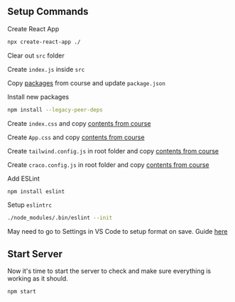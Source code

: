 ## Setup Commands
Create React App
```bash
npx create-react-app ./
```

Clear out `src` folder

Create `index.js` inside `src`

Copy [packages](https://raw.githubusercontent.com/adrianhajdin/project_syncfusion_dashboard/main/package.json) from course and update `package.json`

Install new packages
```bash
npm install --legacy-peer-deps
```

Create `index.css` and copy [contents from course](https://raw.githubusercontent.com/adrianhajdin/project_syncfusion_dashboard/main/src/index.css)

Create `App.css` and copy [contents from course](https://raw.githubusercontent.com/adrianhajdin/project_syncfusion_dashboard/main/src/App.css)


Create `tailwind.config.js` in root folder and copy [contents from course](https://raw.githubusercontent.com/adrianhajdin/project_syncfusion_dashboard/main/tailwind.config.js)

Create `craco.config.js` in root folder and copy [contents from course](https://raw.githubusercontent.com/adrianhajdin/project_syncfusion_dashboard/main/craco.config.js)

Add ESLint
```bash
npm install eslint
```

Setup `eslintrc`
```bash
./node_modules/.bin/eslint --init
```

May need to go to Settings in VS Code to setup format on save. Guide [here](https://www.digitalocean.com/community/tutorials/linting-and-formatting-with-eslint-in-vs-code)

## Start Server
Now it's time to start the server to check and make sure everything is working as it should.

```bash
npm start
```
